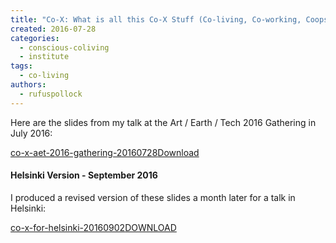 ```yaml
---
title: "Co-X: What is all this Co-X Stuff (Co-living, Co-working, Coops) and Why Do We Care?"
created: 2016-07-28
categories: 
  - conscious-coliving
  - institute
tags: 
  - co-living
authors: 
  - rufuspollock
---
```


Here are the slides from my talk at the Art / Earth / Tech 2016 Gathering in July 2016:

[co-x-aet-2016-gathering-20160728](/assets/co-x-aet-2016-gathering-20160728.pdf)[Download](/assets/co-x-aet-2016-gathering-20160728.pdf)

#### Helsinki Version - September 2016

I produced a revised version of these slides a month later for a talk in Helsinki:

[co-x-for-helsinki-20160902](/assets/co-x-for-helsinki-20160902.pdf)[DOWNLOAD](/assets/co-x-for-helsinki-20160902.pdf)
